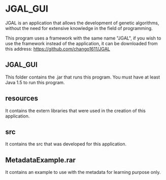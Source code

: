 JGAL_GUI
========

JGAL is an application that allows the development of genetic algorithms,
without the need for extensive knowledge in the field of programming.

This program uses a framework with the same name "JGAL",
if you wish to use the framework instead of the application,
it can be downloaded from this address:
https://github.com/chango1611/JGAL

JGAL_GUI
--------

This folder contains the .jar that runs this program. You must have at least Java 1.5 to run this program.

resources
---------

It contains the extern libraries that were used in the creation of this application.

src
---

It contains the src that was developed for this application.

MetadataExample.rar
-------------------

It contains an example to use with the metadata for learning purpose only.